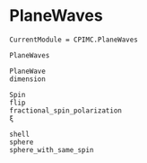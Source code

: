 # PlaneWaves

```@meta
CurrentModule = CPIMC.PlaneWaves
```

```@docs
PlaneWaves
```

```@docs
PlaneWave
dimension
```

```@docs
Spin
flip
fractional_spin_polarization
ξ
```

```@docs
shell
sphere
sphere_with_same_spin
```

